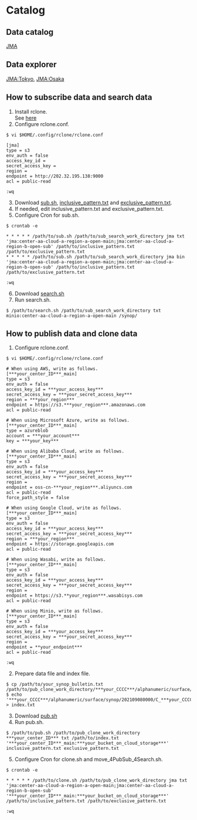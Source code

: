 # Catalog

## Data catalog
[JMA](inclusive_pattern.txt)

## Data explorer
[JMA:Tokyo](http://202.32.195.138:9000/center-aa-cloud-a-region-a-open-main/4Site/explore.html), [JMA:Osaka](http://202.32.195.138:9000/center-aa-cloud-a-region-b-open-sub/4Site/explore.html)


## How to subscribe data and search data
1. Install rclone.  
See [here](https://rclone.org/install/) 
2. Configure rclone.conf.
```
$ vi $HOME/.config/rclone/rclone.conf

[jma]
type = s3
env_auth = false
access_key_id =
secret_access_key =
region =
endpoint = http://202.32.195.138:9000
acl = public-read

:wq
```
3. Download [sub.sh](https://raw.githubusercontent.com/public-tatsuya-noyori/meteorological_preprocessor/master/src/meteorological_preprocessor/sub.sh), [inclusive_pattern.txt](https://raw.githubusercontent.com/public-tatsuya-noyori/meteorological_preprocessor/master/src/meteorological_preprocessor/inclusive_pattern.txt) and [exclusive_pattern.txt](https://raw.githubusercontent.com/public-tatsuya-noyori/meteorological_preprocessor/master/src/meteorological_preprocessor/exclusive_pattern.txt).
4. If needed, edit inclusive_pattern.txt and exclusive_pattern.txt.
5. Configure Cron for sub.sh.
```
$ crontab -e

* * * * * /path/to/sub.sh /path/to/sub_search_work_directory jma txt 'jma:center-aa-cloud-a-region-a-open-main;jma:center-aa-cloud-a-region-b-open-sub' /path/to/inclusive_pattern.txt /path/to/exclusive_pattern.txt
* * * * * /path/to/sub.sh /path/to/sub_search_work_directory jma bin 'jma:center-aa-cloud-a-region-a-open-main;jma:center-aa-cloud-a-region-b-open-sub' /path/to/inclusive_pattern.txt /path/to/exclusive_pattern.txt

:wq
```
6. Download [search.sh](https://raw.githubusercontent.com/public-tatsuya-noyori/meteorological_preprocessor/master/src/meteorological_preprocessor/search.sh)
7. Run search.sh.
```
$ /path/to/search.sh /path/to/sub_search_work_directory txt minio:center-aa-cloud-a-region-a-open-main /synop/
```
## How to publish data and clone data
1. Configure rclone.conf.
```
$ vi $HOME/.config/rclone/rclone.conf

# When using AWS, write as follows.
[***your_center_ID***_main]
type = s3
env_auth = false
access_key_id = ***your_access_key***
secret_access_key = ***your_secret_access_key***
region = ***your_region***
endpoint = https://s3.***your_region***.amazonaws.com
acl = public-read

# When using Microsoft Azure, write as follows.
[***your_center_ID***_main]
type = azureblob
account = ***your_account***
key = ***your_key***

# When using Alibaba Cloud, write as follows.
[***your_center_ID***_main]
type = s3
env_auth = false
access_key_id = ***your_access_key***
secret_access_key = ***your_secret_access_key***
region = 
endpoint = oss-cn-***your_region***.aliyuncs.com
acl = public-read
force_path_style = false

# When using Google Cloud, write as follows.
[***your_center_ID***_main]
type = s3
env_auth = false
access_key_id = ***your_access_key***
secret_access_key = ***your_secret_access_key***
region = ***your_region***
endpoint = https://storage.googleapis.com
acl = public-read

# When using Wasabi, write as follows.
[***your_center_ID***_main]
type = s3
env_auth = false
access_key_id = ***your_access_key***
secret_access_key = ***your_secret_access_key***
region = 
endpoint = https://s3.**your_region***.wasabisys.com
acl = public-read

# When using Minio, write as follows.
[***your_center_ID***_main]
type = s3
env_auth = false
access_key_id = ***your_access_key***
secret_access_key = ***your_secret_access_key***
region =
endpoint = **your_endpoint***
acl = public-read

:wq
```
2. Prepare data file and index file.
```
$ cp /path/to/your_synop_bulletin.txt /path/to/pub_clone_work_directory/***your_CCCC***/alphanumeric/surface/synop/202109080000/C_***your_CCCC***_20210908001003846866.txt
$ echo '***your_CCCC***/alphanumeric/surface/synop/202109080000/C_***your_CCCC***_20210908001003846866.txt' > index.txt
```
3. Download [pub.sh](https://raw.githubusercontent.com/public-tatsuya-noyori/meteorological_preprocessor/master/src/meteorological_preprocessor/pub.sh)
4. Run pub.sh.
```
$ /path/to/pub.sh /path/to/pub_clone_work_directory ***your_center_ID*** txt /path/to/index.txt '***your_center_ID***_main:***your_bucket_on_cloud_storage***' inclusive_pattern.txt exclusive_pattern.txt
```
5. Configure Cron for clone.sh and move_4PubSub_4Search.sh.
```
$ crontab -e

* * * * * /path/to/clone.sh /path/to/pub_clone_work_directory jma txt 'jma:center-aa-cloud-a-region-a-open-main;jma:center-aa-cloud-a-region-b-open-sub' '***your_center_ID***_main:***your_bucket_on_cloud_storage***' /path/to/inclusive_pattern.txt /path/to/exclusive_pattern.txt

:wq
```
